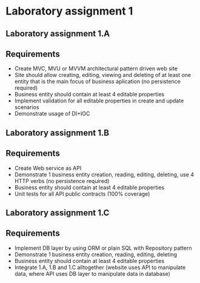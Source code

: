 # Laboratory assignment 1

## Laboratory assignment 1.A
## Requirements
- Create MVC, MVU or MVVM architectural pattern driven web site
- Site should allow creating, editing, viewing and deleting of at least one entity that is the main focus of business aplication (no persistence required)
- Business entity should contain at least 4 editable properties
- Implement validation for all editable properties in create and update scenarios
- Demonstrate usage of DI+IOC

## Laboratory assignment 1.B
## Requirements
- Create Web service as API
- Demonstrate 1 business entity creation, reading, editing, deleting, use 4 HTTP verbs (no persistence required)
- Business entity should contain at least 4 editable properties
- Unit tests for all API public contracts (100% coverage)

## Laboratory assignment 1.C
## Requirements
- Implement DB layer by using ORM or plain SQL with Repository pattern
- Demonstrate 1 business entity creation, reading, editing, deleting
- Business entity should contain at least 4 editable properties
- Integrate 1.A, 1.B and 1.C alltogether (website uses API to manipulate data, where API uses DB layer to manipulate data in database)